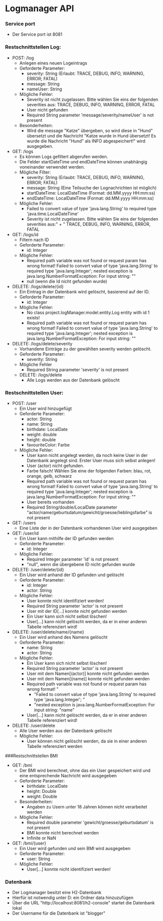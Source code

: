 # Logmanager API

### Service port
* Der Service port ist 8081

### Restschnittstellen Log:
* POST: /log
  * Anlegen eines neuen Logeintrags
  * Geforderte Parameter:
    * severity: String (Erlaubt: TRACE, DEBUG, INFO, WARNING, ERROR; FATAL)
    * message: String
    * nameUser: String
  * Mögliche Fehler:
    * Severity ist nicht zugelassen. Bitte wählen Sie eins der folgenden severities aus: 
    TRACE, DEBUG, INFO, WARNING, ERROR, FATAL
    * User nicht gefunden
    * Required String parameter 'message/severity/nameUser' is not present
  * Besonderheiten:
    * Wird die message "Katze" übergeben, so wird diese in "Hund" übersetzt und die Nachricht "Katze wurde in Hund übersetzt!
      Es wurde die Nachricht "Hund" als INFO abgespeichert!" wird ausgegeben.
* GET: /logs
  * Es können Logs gefiltert abgerufen werden.
  * Die Felder startDateTime und endDateTime können unabhängig voneinander verwendet werden.
  * Mögliche Filter:
    * severity: String (Erlaubt: TRACE, DEBUG, INFO, WARNING, ERROR; FATAL)
    * message: String (Eine Teilsuche der Lognachrichten ist möglich)
    * startDateTime: LocalDateTime (Format: dd.MM.yyyy HH:mm:ss)
    * endDateTime: LocalDateTime (Format: dd.MM.yyyy HH:mm:ss)
  * Mögliche Fehler:
    * Failed to convert value of type 'java.lang.String' to required type 'java.time.LocalDateTime'
    * Severity ist nicht zugelassen. Bitte wählen Sie eins der folgenden severities aus:" +
      " TRACE, DEBUG, INFO, WARNING, ERROR, FATAL
* GET: /logs/id
  * Filtern nach ID
  * Geforderte Parameter:
    * id: Integer
  * Mögliche Fehler:
    * Required path variable was not found or request param has wrong format! Failed to convert value of type 'java.lang.String' to required type 'java.lang.Integer'; nested exception is java.lang.NumberFormatException: For input string: ""
    * null (wenn die Id nicht gefunden wurde)
* DELETE: /logs/delete/{id}
  * Ein Eintrag in der Datenbank wird gelöscht, basierend auf der ID.
  * Geforderte Parameter: 
    * id: Integer
  * Mögliche Fehler:
    * No class project.logManager.model.entity.Log entity with id 1 exists!
    * Required path variable was not found or request param has wrong format! Failed to convert value of type 'java.lang.String' to required type 'java.lang.Integer'; nested exception is java.lang.NumberFormatException: For input string: ""
* DELETE: /logs/delete/severity
  * Vorhandene Einträge zu der gewählten severity werden gelöscht. 
  * Geforderte Parameter:
    * severity: String
  * Mögliche Fehler
    * Required String parameter 'severity' is not present
  * DELETE: /logs/delete
    * Alle Logs werden aus der Datenbank gelöscht

### Restschnittstellen User:
* POST: /user
  * Ein User wird hinzugefügt
  * Geforderte Parameter:
      * actor: String
      * name: String
      * birthdate: LocalDate
      * weight: double
      * height: double
      * favouriteColor: Farbe
  * Mögliche Fehler:
    * User kann nicht angelegt werden, da noch keine User in der Datenbank angelegt sind. Erster User muss sich selbst anlegen!
    * User (actor) nicht gefunden.
    * Farbe falsch! Wählen Sie eine der folgenden Farben: blau, rot, orange, gelb, schwarz
    * Required path variable was not found or request param has wrong format! Failed to convert value of type 'java.lang.String' to required type 'java.lang.Integer'; nested exception is java.lang.NumberFormatException: For input string: ""
    * User bereits vorhanden
    * Required String/double/LocalDate parameter "actor/name/geburtsdatum/gewicht/groesse/lieblingsfarbe" is not present
* GET: /users
  * Eine Liste der in der Datenbank vorhandenen User wird ausgegeben
* GET: /user/id
  * Ein User kann mithilfe der ID gefunden werden
  * Geforderte Parameter:
    * id: Integer
  * Mögliche Fehler:
    * Required Integer parameter 'id' is not present
    * "null", wenn die übergebene ID nicht gefunden wurde 
* DELETE: /user/delete/{id}
  * Ein User wird anhand der ID gefunden und gelöscht
  * Geforderte Parameter:
    * id: Integer
    * actor: String
  * Mögliche Fehler:
    * User konnte nicht identifiziert werden!
    * Required String parameter 'actor' is not present
    * User mit der ID[...] konnte nicht gefunden werden
    * Ein User kann sich nicht selbst löschen!
    * User[...] kann nicht gelöscht werden, da er in einer anderen Tabelle referenziert wird!
* DELETE: /user/delete/name/{name}
  * Ein User wird anhand des Namens gelöscht
  * Geforderte Parameter:
    * name: String
    * actor: String
  * Mögliche Fehler:
    * Ein User kann sich nicht selbst löschen!
    * Required String parameter 'actor' is not present
    * User mit dem Namen[(actor)] konnte nicht gefunden werden
    * User mit dem Namen[(name)] konnte nicht gefunden werden
    * Required path variable was not found or request param has wrong format! "
      + "Failed to convert value of type 'java.lang.String' to required type 'java.lang.Integer'; "
      + "nested exception is java.lang.NumberFormatException: For input string: \"name\"
    * User[...] kann nicht gelöscht werden, da er in einer anderen Tabelle referenziert wird!
* DELETE: /user/delete
  * Alle User werden aus der Datenbank gelöscht
  * Mögliche Fehler:
    * User können nicht gelöscht werden, da sie in einer anderen Tabelle referenziert werden

###Restschnittstellen BMI
* GET: /bmi
  * Der BMI wird berechnet, ohne das ein User gespeichert wird und eine entsprechende Nachricht wird ausgegeben
  * Geforderte Parameter:
    * birthdate: LocalDate
    * height: Double
    * weight: Double
  * Besonderheiten:
    * Angaben zu Usern unter 18 Jahren können nicht verarbeitet werden
  * Mögliche Fehler:
    * Required double parameter 'gewicht/groesse/geburtsdatum' is not present
    * BMI konnte nicht berechnet werden
    * Infinite or NaN
* GET: /bmi/{user}
  * Ein User wird gefunden und sein BMI wird ausgegeben
  * Geforderte Parameter:
    * user: String
  * Mögliche Fehler:
    * User[...] konnte nicht identifiziert werden!

### Datenbank
* Der Logmanager besitzt eine H2-Datenbank
* Hierfür ist notwendig unter D: ein Ordner data hinzuzufügen
* Über die URL "http://localhost:8081/h2-console" startet die Datenbank lokal
* Der Username für die Datenbank ist "blogger"